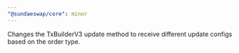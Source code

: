 ```yaml
---
"@sundaeswap/core": minor
---
```


Changes the TxBuilderV3 update method to receive different update configs based on the order type.
